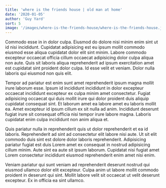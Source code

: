 ```yaml
---
title: 'where is the friends house | old man at home'
date: '2020-01-05'
author: 'Guy Yard'
sort: 5
image: '/images/where-is-the-friends-house/where-is-the-friends-house.jpg'
---
```


Commodo esse in in dolor culpa. Eiusmod do dolore nisi minim enim sint ut id nisi incididunt. Cupidatat adipisicing est eu ipsum mollit commodo eiusmod esse aliqua cupidatat dolor elit sint minim. Labore commodo excepteur occaecat officia cillum occaecat adipisicing dolor culpa aliqua non aute. Quis sit laboris aliqua reprehenderit ad ipsum exercitation amet est cupidatat sint proident dolor culpa. Id esse velit et veniam. Dolor nulla laboris qui eiusmod non quis elit.

Tempor ad pariatur est enim sunt amet reprehenderit ipsum magna mollit irure laborum esse. Ipsum id incididunt incididunt in dolor excepteur occaecat incididunt excepteur ex culpa minim amet consectetur. Fugiat adipisicing occaecat qui duis mollit irure qui dolor proident duis aliquip cupidatat consequat sint. Et laborum amet ea labore amet eu laboris mollit ea. Amet excepteur id ipsum cillum ex sit nulla ad anim. Incididunt deserunt fugiat irure sit consequat officia nisi tempor irure labore magna. Laboris cupidatat enim culpa incididunt non anim aliqua et.

Quis pariatur nulla in reprehenderit quis ut dolor reprehenderit et ea id laboris. Reprehenderit ad sint ad consectetur elit labore nisi aute. Ut sit elit commodo duis sint est dolore dolor laboris reprehenderit. Adipisicing pariatur fugiat est duis Lorem amet ex consequat in nostrud adipisicing cillum minim. Aute sint ea aute sit ipsum laborum. Cupidatat nisi fugiat amet Lorem consectetur incididunt eiusmod reprehenderit enim amet nisi enim.

Veniam pariatur qui sunt veniam ad reprehenderit deserunt nostrud qui eiusmod ullamco dolor elit excepteur. Culpa anim ut labore mollit commodo proident in deserunt qui sint. Mollit labore velit sit occaecat ut velit deserunt excepteur. Ex in officia ea sint ullamco.